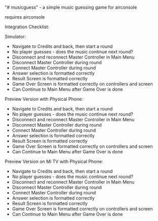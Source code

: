 "# musicguess" - a simple music guessing game for airconsole

requires airconsole

Integration Checklist:

Simulator:
* Navigate to Credits and back, then start a round
* No player guesses - does the music continue next round?
* Disconnect and reconnect Master Controller in Main Menu
* Disconnect Master Controller during round
* Connect Master Controller during round
* Answer selection is formatted correctly
* Result Screen is formatted correctly
* Game Over Screen is formatted correctly on controllers and screen
* Can Continue to Main Menu after Game Over is done

Preview Version with Physical Phone:
* Navigate to Credits and back, then start a round
* No player guesses - does the music continue next round?
* Disconnect and reconnect Master Controller in Main Menu
* Disconnect Master Controller during round
* Connect Master Controller during round
* Answer selection is formatted correctly
* Result Screen is formatted correctly
* Game Over Screen is formatted correctly on controllers and screen
* Can Continue to Main Menu after Game Over is done

Preview Version on Mi TV with Physical Phone:
* Navigate to Credits and back, then start a round
* No player guesses - does the music continue next round?
* Disconnect and reconnect Master Controller in Main Menu
* Disconnect Master Controller during round
* Connect Master Controller during round
* Answer selection is formatted correctly
* Result Screen is formatted correctly
* Game Over Screen is formatted correctly on controllers and screen
* Can Continue to Main Menu after Game Over is done


